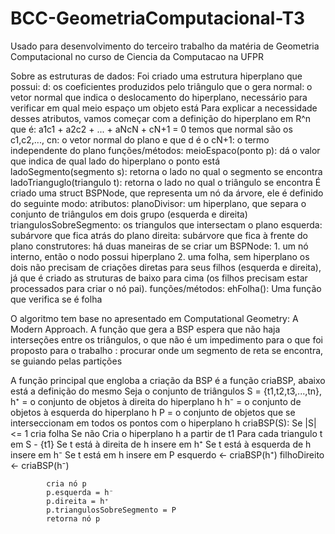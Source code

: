 # BCC-GeometriaComputacional-T3
Usado para desenvolvimento do terceiro trabalho da matéria de Geometria Computacional no curso de Ciencia da Computacao na UFPR 

Sobre as estruturas de dados:
Foi criado uma estrutura hiperplano que possui:
    d: os coeficientes produzidos pelo triângulo que o gera 
    normal: o vetor normal que indica o deslocamento do hiperplano, necessário para verificar em qual meio espaço um objeto está
    Para explicar a necessidade desses atributos, vamos começar com a definição do hiperplano em R^n que é:
        a1c1 + a2c2 + ... + aNcN + cN+1 = 0
    temos que normal são os c1,c2,..., cn: o vetor normal do plano
    e que d é o cN+1: o termo independente do plano
    funções/métodos:
        meioEspaco(ponto p): dá o valor que indica de qual lado do hiperplano o ponto está
        ladoSegmento(segmento s): retorna o lado no qual o segmento se encontra
        ladoTrianguglo(triangulo t): retorna o lado no qual o triângulo se encontra
É criado uma struct BSPNode, que representa um nó da árvore, ele é definido do seguinte modo:
    atributos:
        planoDivisor: um hiperplano, que separa o conjunto de triângulos em dois grupo (esquerda e direita)
        triangulosSobreSegmento: os triangulos que intersectam o plano
        esquerda: subárvore que fica atrás do plano
        direita: subárvore que fica à frente do plano
    construtores:
        há duas maneiras de se criar um BSPNode:
            1. um nó interno, então o nodo possui hiperplano
            2. uma folha, sem hiperplano
        os dois não precisam de criações diretas para seus filhos (esquerda e direita), já que é criado as struturas de baixo para cima (os filhos precisam estar processados para criar o nó pai).
    funções/métodos:
        ehFolha(): Uma função que verifica se é folha

O algoritmo tem base no apresentado em Computational Geometry: A Modern Approach. A função que gera a BSP espera que não haja interseções entre os triângulos, o que não é um impedimento para o que foi proposto para o trabalho : procurar onde um segmento de reta se encontra, se guiando pelas partições

A função principal que engloba a criação da BSP é a função criaBSP, abaixo está a definição do mesmo
Seja 
    o conjunto de triângulos S = {t1,t2,t3,...,tn},
    h⁺ = o conjunto de objetos à direita do hiperplano h
    h⁻ = o conjunto de objetos à esquerda do hiperplano h
    P = o conjunto de objetos que se interseccionam em todos os pontos com o hiperplano h
    criaBSP(S):
        Se |S| <= 1
            cria folha
        Se não
            Cria o hiperplano h a partir de t1 
            Para cada triangulo t em S - {t1}
                Se t está à direita de h
                    insere em h⁺
                Se t está à esquerda de h
                    insere em h⁻
                Se t está em h
                    insere em P
            esquerdo <- criaBSP(h⁺)
            filhoDireito <- criaBSP(h⁻)

            cria nó p
            p.esquerda = h⁻
            p.direita = h⁺
            p.triangulosSobreSegmento = P
            retorna nó p
